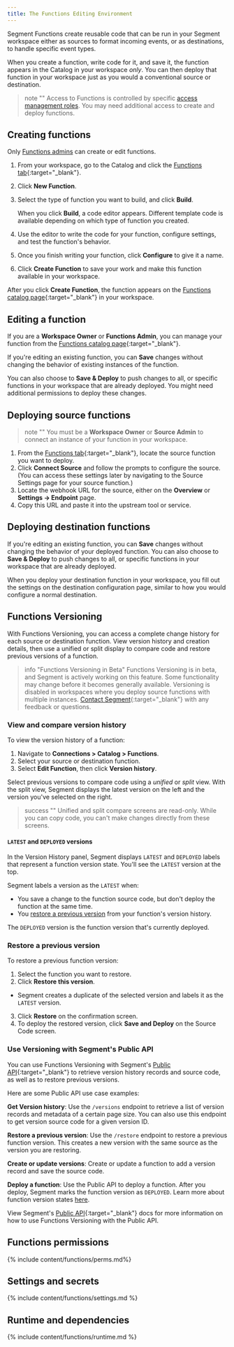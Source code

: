 ```yaml
---
title: The Functions Editing Environment
---
```



Segment Functions create reusable code that can be run in your Segment workspace either as sources to format incoming events, or as destinations, to handle specific event types.

When you create a function, write code for it, and save it, the function appears in the Catalog in your workspace _only_. You can then deploy that function in your workspace just as you would a conventional source or destination.

> note ""
> Access to Functions is controlled by specific [access management roles](#functions-permissions). You may need additional access to create and deploy functions.


## Creating functions

Only [Functions admins](#functions-permissions) can create or edit functions.

1. From your workspace, go to the Catalog and click the [Functions tab](https://app.segment.com/goto-my-workspace/functions/catalog){:target="_blank"}.
2. Click **New Function**.
3. Select the type of function you want to build, and click **Build**.

   When you click **Build**, a code editor appears. Different template code is available depending on which type of function you created.
4. Use the editor to write the code for your function, configure settings, and test the function's behavior.
5. Once you finish writing your function, click **Configure** to give it a name.
6. Click **Create Function** to save your work and make this function available in your workspace.

After you click **Create Function**, the function appears on the [Functions catalog page](https://app.segment.com/goto-my-workspace/functions/catalog/){:target="_blank"} in your workspace.


## Editing a function

If you are a **Workspace Owner** or **Functions Admin**, you can manage your function from the [Functions catalog page](https://app.segment.com/goto-my-workspace/functions/catalog/){:target="_blank"}.

If you're editing an existing function, you can **Save** changes without changing the behavior of existing instances of the function.

You can also choose to **Save & Deploy** to push changes to all, or specific functions in your workspace that are already deployed. You might need additional permissions to deploy these changes.

## Deploying source functions

> note ""
> You must be a **Workspace Owner** or **Source Admin** to connect an instance of your function in your workspace.

1. From the [Functions tab](https://app.segment.com/goto-my-workspace/functions/catalog){:target="_blank"}, locate the source function you want to deploy.
2. Click **Connect Source** and follow the prompts to configure the source. (You can access these settings later by navigating to the Source Settings page for your source function.)
3. Locate the webhook URL for the source, either on the **Overview** or **Settings → Endpoint** page.
4. Copy this URL and paste it into the upstream tool or service.


## Deploying destination functions

If you're editing an existing function, you can **Save** changes without changing the behavior of your deployed function. You can also choose to **Save & Deploy** to push changes to all, or specific functions in your workspace that are already deployed.

When you deploy your destination function in your workspace, you fill out the settings on the destination configuration page, similar to how you would configure a normal destination.

## Functions Versioning

With Functions Versioning, you can access a complete change history for each source or destination function. View version history and creation details, then use a unified or split display to compare code and restore previous versions of a function.

> info "Functions Versioning in Beta"
> Functions Versioning is in beta, and Segment is actively working on this feature. Some functionality may change before it becomes generally available. Versioning is disabled in workspaces where you deploy source functions with multiple instances. [Contact Segment](https://segment.com/help/contact/){:target="_blank"} with any feedback or questions.


### View and compare version history

To view the version history of a function:
1. Navigate to **Connections > Catalog > Functions**.
2. Select your source or destination function.
3. Select **Edit Function**, then click **Version history**.

Select previous versions to compare code using a *unified* or *split* view. With the split view, Segment displays the latest version on the left and the version you've selected on the right.

> success ""
> Unified and split compare screens are read-only. While you can copy code, you can't make changes directly from these screens.

#### `LATEST` and `DEPLOYED` versions

 In the Version History panel, Segment displays `LATEST` and `DEPLOYED` labels that represent a function version state. You'll see the `LATEST` version at the top.

Segment labels a version as the `LATEST` when:
- You save a change to the function source code, but don't deploy the function at the same time.
- You [restore a previous version](#restore-a-previous-version) from your function's version history.

The `DEPLOYED` version is the function version that's currently deployed.

### Restore a previous version

To restore a previous function version:

1. Select the function you want to restore.
2. Click **Restore this version**.
  - Segment creates a duplicate of the selected version and labels it as the `LATEST` version.
3. Click **Restore** on the confirmation screen.
4. To deploy the restored version, click **Save and Deploy** on the Source Code screen.

### Use Versioning with Segment's Public API

You can use Functions Versioning with Segment's [Public API](https://docs.segmentapis.com/tag/Functions){:target="_blank"} to retrieve version history records and source code, as well as to restore previous versions.

Here are some Public API use case examples:

**Get Version history**: Use the `/versions` endpoint to retrieve a list of version records and metadata of a certain page size. You can also use this endpoint to get version source code for a given version ID.

**Restore a previous version**: Use the `/restore` endpoint to restore a previous function version. This creates a new version with the same source as the version you are restoring.

**Create or update versions**: Create or update a function to add a version record and save the source code.

**Deploy a function**: Use the Public API to deploy a function. After you deploy, Segment marks the function version as `DEPLOYED`. Learn more about function version states [here](#latest-and-deployed-versions).

View Segment's [Public API](https://docs.segmentapis.com/tag/Functions){:target="_blank"} docs for more information on how to use Functions Versioning with the Public API.

## Functions permissions

{% include content/functions/perms.md%}

## ️Settings and secrets

{% include content/functions/settings.md %}

## Runtime and dependencies

{% include content/functions/runtime.md %}
